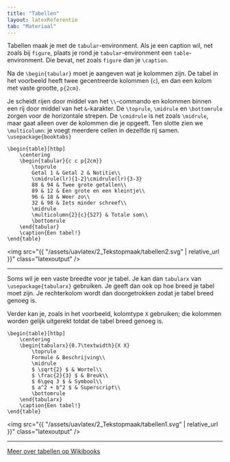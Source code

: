 ```yaml
---
title: "Tabellen"
layout: latexReferentie
tab: "Materiaal"
---
```


Tabellen maak je met de `tabular`-environment. Als je een caption wil, net zoals
bij `figure`, plaats je rond je `tabular`-environment een `table`-environment.
Die bevat, net zoals `figure` dan je `\caption`.

Na de `\begin{tabular}` moet je aangeven wat je kolommen zijn. De tabel in het
voorbeeld heeft twee gecentreerde kolommen (`c`), en dan een kolom met vaste
grootte, `p{2cm}`.

Je scheidt rijen door middel van het `\\`-commando en kolommen binnen een rij
door middel van het `&`-karakter. De `\toprule`, `\midrule` en `\bottomrule`
zorgen voor de horizontale strepen. De `\cmidrule` is net zoals `\midrule`, maar
gaat alleen over de kolommen die je opgeeft. Ten slotte zien we
`\multicolumn`: je voegt meerdere cellen in dezelfde rij samen. `\usepackage{booktabs}`

```
\begin{table}[htbp]
    \centering
    \begin{tabular}{c c p{2cm}}
        \toprule
        Getal 1 & Getal 2 & Notitie\\
        \cmidrule(lr){1-2}\cmidrule(lr){3-3}
        88 & 94 & Twee grote getallen\\
        89 & 12 & Een grote en een kleintje\\
        96 & 18 & Weer zo\\
        32 & 98 & Iets minder schreef\\
        \midrule
        \multicolumn{2}{c}{527} & Totale som\\
        \bottomrule
    \end{tabular}
    \caption{Een tabel!}
\end{table}
```

<img src="{{ "/assets/uavlatex/2_Tekstopmaak/tabellen2.svg" | relative_url }}"
class="latexoutput" />

---

Soms wil je een vaste breedte voor je tabel. Je kan dan `tabularx` van
`\usepackage{tabularx}` gebruiken. Je geeft dan ook op hoe breed je tabel moet
zijn. Je rechterkolom wordt dan doorgetrokken zodat je tabel breed genoeg is.

Verder kan je, zoals in het voorbeeld, kolomtype `X` gebruiken; die kolommen
worden gelijk uitgerekt totdat de tabel breed genoeg is.

```
\begin{table}[htbp]
    \centering
    \begin{tabularx}{0.7\textwidth}{X X}
        \toprule
        Formule & Beschrijving\\
        \midrule
        $ \sqrt{2} $ & Wortel\\
        $ \frac{2}{3} $ & Breuk\\
        $ 6\geq 3 $ & Symbool\\
        $ a^2 + b^2 $ & Superscript\\
        \bottomrule
    \end{tabularx}
    \caption{Een tabel!}
\end{table}
```

<img src="{{ "/assets/uavlatex/2_Tekstopmaak/tabellen1.svg" | relative_url }}"
class="latexoutput" />

---

<a href="https://en.wikibooks.org/wiki/LaTeX/Tables" target="_blank">Meer over tabellen op Wikibooks</a>
